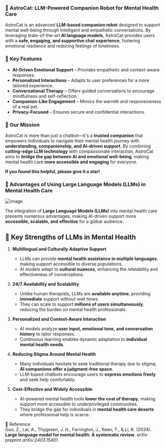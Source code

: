 ### 🚀 AstroCat: LLM-Powered Companion Robot for Mental Health Care  

AstroCat is an advanced **LLM-based companion robot** designed to support mental well-being through intelligent and empathetic conversations. By leveraging state-of-the-art **AI language models**, AstroCat provides users with a **safe, engaging, and supportive chat experience**, fostering emotional resilience and reducing feelings of loneliness.  

### 🌟 Key Features  
- **AI-Driven Emotional Support** – Provides empathetic and context-aware responses.  
- **Personalized Interactions** – Adapts to user preferences for a more tailored experience.  
- **Conversational Therapy** – Offers guided conversations to encourage mindfulness and self-reflection.  
- **Companion-Like Engagement** – Mimics the warmth and responsiveness of a real pet.  
- **Privacy-Focused** – Ensures secure and confidential interactions.  

### 🎯 Our Mission  
AstroCat is more than just a chatbot—it's a **trusted companion** that empowers individuals to navigate their mental health journey with **understanding, companionship, and AI-driven support**. By combining **cutting-edge LLM technology** with compassionate interaction, AstroCat aims to **bridge the gap between AI and emotional well-being**, making mental health care **more accessible and engaging** for everyone.  

**If you found this helpful, please give it a star!**

### 🌟 Advantages of Using Large Language Models (LLMs) in Mental Health Care  
![image](https://github.com/user-attachments/assets/4c3b2c72-2750-4bad-8114-fc3c4a06340a)

The integration of **Large Language Models (LLMs)** into mental health care presents numerous advantages, making AI-driven support more **accessible, scalable, and effective** for a global audience.  

## 🔹 Key Strengths of LLMs in Mental Health  

1. **Multilingual and Culturally Adaptive Support**  
   - LLMs can provide **mental health assistance in multiple languages**, making support accessible to diverse populations.  
   - AI models adapt to **cultural nuances**, enhancing the relatability and effectiveness of conversations.  

2. **24/7 Availability and Scalability**  
   - Unlike human therapists, LLMs are **available anytime**, providing **immediate** support without wait times.  
   - They can scale to support **millions of users simultaneously**, reducing the burden on mental health professionals.  

3. **Personalized and Context-Aware Interaction**  
   - AI models analyze **user input, emotional tone, and conversation history** to tailor responses.  
   - Continuous learning enables dynamic adaptation to **individual mental health needs**.  

4. **Reducing Stigma Around Mental Health**  
   - Many individuals hesitate to seek traditional therapy due to stigma; **AI companions offer a judgment-free space**.  
   - LLM-based chatbots encourage users to **express emotions freely** and seek help comfortably.  

5. **Cost-Effective and Widely Accessible**  
   - AI-powered mental health tools **lower the cost of therapy**, making support more accessible to underprivileged communities.  
   - They bridge the gap for individuals in **mental health care deserts** where professional help is scarce.  

📖 Reference  
Guo, Z., Lai, A., Thygesen, J. H., Farrington, J., Keen, T., & Li, K. (2024). **Large language model for mental health: A systematic review**. *arXiv preprint arXiv:2403.15401*.  
